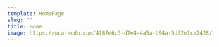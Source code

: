 ```yaml
---
template: HomePage
slug: ""
title: Home
image: https://ucarecdn.com/4f87e6c3-d7e4-4a5a-b94a-5df2e1ce2428/
---
```

